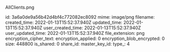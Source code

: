 AllClients.png

id: 3a6a0de9a56b42d4bf4c772082ec8092
mime: image/png
filename: 
created_time: 2022-01-13T15:52:37.940Z
updated_time: 2022-01-13T15:52:37.940Z
user_created_time: 2022-01-13T15:52:37.940Z
user_updated_time: 2022-01-13T15:52:37.940Z
file_extension: png
encryption_cipher_text: 
encryption_applied: 0
encryption_blob_encrypted: 0
size: 448800
is_shared: 0
share_id: 
master_key_id: 
type_: 4